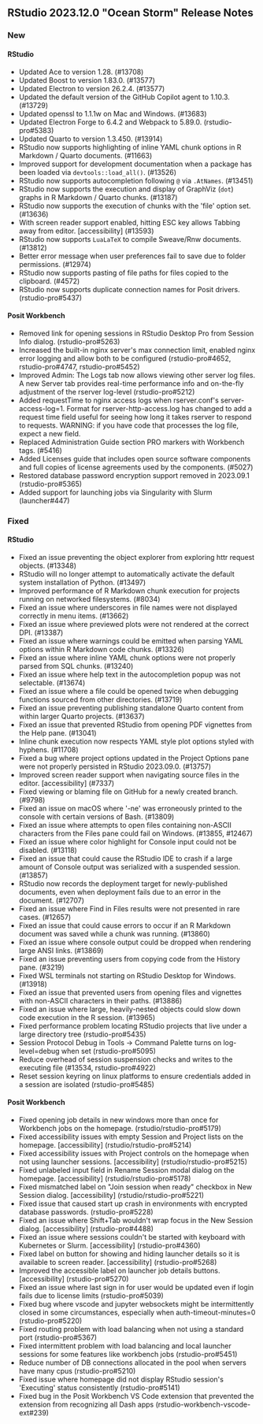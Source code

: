 ## RStudio 2023.12.0 "Ocean Storm" Release Notes

### New
#### RStudio
- Updated Ace to version 1.28. (#13708)
- Updated Boost to version 1.83.0. (#13577)
- Updated Electron to version 26.2.4. (#13577)
- Updated the default version of the GitHub Copilot agent to 1.10.3. (#13729)
- Updated openssl to 1.1.1w on Mac and Windows. (#13683)
- Updated Electron Forge to 6.4.2 and Webpack to 5.89.0. (rstudio-pro#5383)
- Updated Quarto to version 1.3.450. (#13914)
- RStudio now supports highlighting of inline YAML chunk options in R Markdown / Quarto documents. (#11663)
- Improved support for development documentation when a package has been loaded via `devtools::load_all()`. (#13526)
- RStudio now supports autocompletion following `@` via `.AtNames`. (#13451)
- RStudio now supports the execution and display of GraphViz (`dot`) graphs in R Markdown / Quarto chunks. (#13187)
- RStudio now supports the execution of chunks with the 'file' option set. (#13636)
- With screen reader support enabled, hitting ESC key allows Tabbing away from editor. [accessibility] (#13593)
- RStudio now supports `LuaLaTeX` to compile Sweave/Rnw documents. (#13812)
- Better error message when user preferences fail to save due to folder permissions. (#12974)
- RStudio now supports pasting of file paths for files copied to the clipboard. (#4572)
- RStudio now supports duplicate connection names for Posit drivers. (rstudio-pro#5437)

#### Posit Workbench
- Removed link for opening sessions in RStudio Desktop Pro from Session Info dialog. (rstudio-pro#5263)
- Increased the built-in nginx server's max connection limit, enabled nginx error logging and allow both to be configured (rstudio-pro#4652, rstudio-pro#4747, rstudio-pro#5452)
- Improved Admin: The Logs tab now allows viewing other server log files. A new Server tab provides real-time performance info and on-the-fly adjustment of the rserver log-level (rstudio-pro#5212)
- Added requestTime to nginx access logs when rserver.conf's server-access-log=1. Format for rserver-http-access.log has changed to add a request time field useful for seeing how long it takes rserver to respond to requests. WARNING: if you have code that processes the log file, expect a new field.
- Replaced Administration Guide section PRO markers with Workbench tags. (#5416)
- Added Licenses guide that includes open source software components and full copies of license agreements used by the components. (#5027)
- Restored database password encryption support removed in 2023.09.1 (rstudio-pro#5365)
- Added support for launching jobs via Singularity with Slurm (launcher#447)

### Fixed
#### RStudio
- Fixed an issue preventing the object explorer from exploring httr request objects. (#13348)
- RStudio will no longer attempt to automatically activate the default system installation of Python. (#13497)
- Improved performance of R Markdown chunk execution for projects running on networked filesystems. (#8034)
- Fixed an issue where underscores in file names were not displayed correctly in menu items. (#13662)
- Fixed an issue where previewed plots were not rendered at the correct DPI. (#13387)
- Fixed an issue where warnings could be emitted when parsing YAML options within R Markdown code chunks. (#13326)
- Fixed an issue where inline YAML chunk options were not properly parsed from SQL chunks. (#13240)
- Fixed an issue where help text in the autocompletion popup was not selectable. (#13674)
- Fixed an issue where a file could be opened twice when debugging functions sourced from other directories. (#13719)
- Fixed an issue preventing publishing standalone Quarto content from within larger Quarto projects. (#13637)
- Fixed an issue that prevented RStudio from opening PDF vignettes from the Help pane. (#13041)
- Inline chunk execution now respects YAML style plot options styled with hyphens. (#11708)
- Fixed a bug where project options updated in the Project Options pane were not properly persisted in RStudio 2023.09.0. (#13757)
- Improved screen reader support when navigating source files in the editor. [accessibility] (#7337)
- Fixed viewing or blaming file on GitHub for a newly created branch. (#9798)
- Fixed an issue on macOS where '-ne' was erroneously printed to the console with certain versions of Bash. (#13809)
- Fixed an issue where attempts to open files containing non-ASCII characters from the Files pane could fail on Windows. (#13855, #12467)
- Fixed an issue where color highlight for Console input could not be disabled. (#13118)
- Fixed an issue that could cause the RStudio IDE to crash if a large amount of Console output was serialized with a suspended session. (#13857)
- RStudio now records the deployment target for newly-published documents, even when deployment fails due to an error in the document. (#12707)
- Fixed an issue where Find in Files results were not presented in rare cases. (#12657)
- Fixed an issue that could cause errors to occur if an R Markdown document was saved while a chunk was running. (#13860)
- Fixed an issue where console output could be dropped when rendering large ANSI links. (#13869)
- Fixed an issue preventing users from copying code from the History pane. (#3219)
- Fixed WSL terminals not starting on RStudio Desktop for Windows. (#13918)
- Fixed an issue that prevented users from opening files and vignettes with non-ASCII characters in their paths. (#13886)
- Fixed an issue where large, heavily-nested objects could slow down code execution in the R session. (#13965)
- Fixed performance problem locating RStudio projects that live under a large directory tree (rstudio-pro#5435)
- Session Protocol Debug in Tools -> Command Palette turns on log-level=debug when set (rstudio-pro#5095)
- Reduce overhead of session suspension checks and writes to the executing file (#13534, rstudio-pro#4922)
- Reset session keyring on linux platforms to ensure credentials added in a session are isolated (rstudio-pro#5485)

#### Posit Workbench
- Fixed opening job details in new windows more than once for Workbench jobs on the homepage. (rstudio/rstudio-pro#5179)
- Fixed accessibility issues with empty Session and Project lists on the homepage. [accessibility] (rstudio/rstudio-pro#5214)
- Fixed accessibility issues with Project controls on the homepage when not using launcher sessions. [accessibility] (rstudio/rstudio-pro#5215)
- Fixed unlabeled input field in Rename Session modal dialog on the homepage. [accessibility] (rstudio/rstudio-pro#5178)
- Fixed mismatched label on "Join session when ready" checkbox in New Session dialog. [accessibility] (rstudio/rstudio-pro#5221)
- Fixed issue that caused start up crash in environments with encrypted database passwords. (rstudio-pro#5228)
- Fixed an issue where Shift+Tab wouldn't wrap focus in the New Session dialog. [accessibility] (rstudio-pro#4488)
- Fixed an issue where sessions couldn't be started with keyboard with Kubernetes or Slurm. [accessibility] (rstudio-pro#4360)
- Fixed label on button for showing and hiding launcher details so it is available to screen reader. [accessibility] (rstudio-pro#5268)
- Improved the accessible label on launcher job details buttons. [accessibility] (rstudio-pro#5270)
- Fixed an issue where last sign in for user would be updated even if login fails due to license limits (rstudio-pro#5039)
- Fixed bug where vscode and jupyter websockets might be intermittently closed in some circumstances, especially when auth-timeout-minutes=0 (rstudio-pro#5220)
- Fixed routing problem with load balancing when not using a standard port (rstudio-pro#5367)
- Fixed intermittent problem with load balancing and local launcher sessions for some features like workbench jobs (rstudio-pro#5451)
- Reduce number of DB connections allocated in the pool when servers have many cpus (rstudio-pro#5210)
- Fixed issue where homepage did not display RStudio session's 'Executing' status consistently (rstudio-pro#5141)
- Fixed bug in the Posit Workbench VS Code extension that prevented the extension from recognizing all Dash apps (rstudio-workbench-vscode-ext#239)
